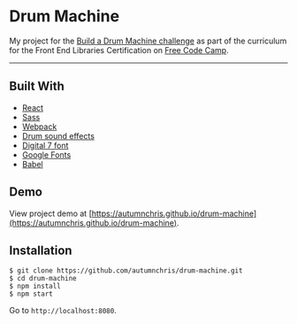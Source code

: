 # Drum Machine

My project for the [Build a Drum Machine challenge](https://learn.freecodecamp.org/front-end-libraries/front-end-libraries-projects/build-a-drum-machine) as part of the curriculum for the Front End Libraries Certification on [Free Code Camp](https://www.freecodecamp.org).

---

## Built With
* [React](https://reactjs.org)
* [Sass](http://sass-lang.com)
* [Webpack](https://webpack.js.org)
* [Drum sound effects](https://github.com/wesbos/JavaScript30)
* [Digital 7 font](https://www.dafont.com/digital-7.font)
* [Google Fonts](https://fonts.google.com)
* [Babel](https://babeljs.io)

## Demo

View project demo at [https://autumnchris.github.io/drum-machine](https://autumnchris.github.io/drum-machine).

## Installation

```
$ git clone https://github.com/autumnchris/drum-machine.git
$ cd drum-machine
$ npm install
$ npm start
```

Go to `http://localhost:8080`.
